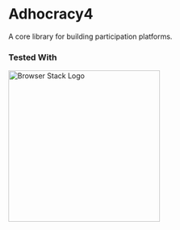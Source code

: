 Adhocracy4
==========

A core library for building participation platforms.


### Tested With

[<img src="http://www.browserstack.com/images/layout/browserstack-logo-600x315.png" alt="Browser Stack Logo" width="300">](https://www.browserstack.com/)

